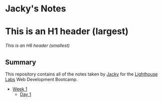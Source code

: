 # Jacky's Notes
# This is an H1 header (largest)
###### This is an H6 header (smallest)

## Summary 

This repository contains all of the notes taken by [Jacky](https://github.com/JackyLin1) for the [Lighthouse Labs](https://www.lighthouselabs.ca/) Web Development Bootcamp.

* [Week 1](/Week_1)
  * [Day 1](/Week_1/Day_1)

